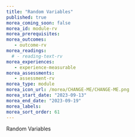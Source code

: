 ```yaml
---
title: "Random Variables"
published: true
morea_coming_soon: false
morea_id: module-rv
morea_prerequisites:
morea_outcomes:
   - outcome-rv
morea_readings:
  # - reading-text-rv
morea_experiences:
   - experience-measurable
morea_assessments:
   - assessment-rv
morea_type: module
morea_icon_url: /morea/CHANGE-ME/CHANGE-ME.png
morea_start_date: "2023-09-13"
morea_end_date: "2023-09-19"
morea_labels:
morea_sort_order: 61
---
```


Random Variables
